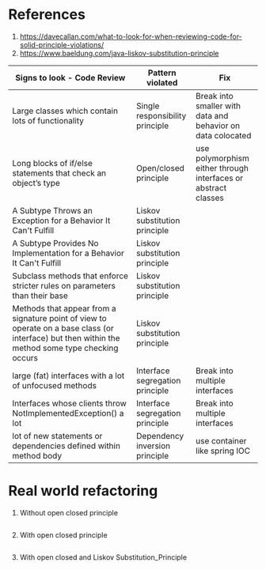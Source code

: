 # References
1. https://davecallan.com/what-to-look-for-when-reviewing-code-for-solid-principle-violations/
2. https://www.baeldung.com/java-liskov-substitution-principle


| Signs to look - Code Review  | Pattern violated | Fix
| --- | --- |--- |
| Large classes which contain lots of functionality | Single responsibility principle | Break into smaller with data and behavior on data colocated |
| Long blocks of if/else statements that check an object’s type | Open/closed principle  |  use polymorphism either through interfaces or abstract classes |
| A Subtype Throws an Exception for a Behavior It Can't Fulfill | Liskov substitution principle  |   |
| A Subtype Provides No Implementation for a Behavior It Can't Fulfill | Liskov substitution principle  |   |
Subclass methods that enforce stricter rules on parameters than their base| Liskov substitution principle  |   |
Methods that appear from a signature point of view to operate on a base class (or interface) but then within the method some type checking occurs| Liskov substitution principle  |   |
large (fat) interfaces with a lot of unfocused methods| Interface segregation principle  | Break into multiple interfaces  |
Interfaces whose clients throw NotImplementedException() a lot| Interface segregation principle  | Break into multiple interfaces  |
lot of new statements or dependencies defined within method body | Dependency inversion principle | use container like spring IOC  |

# Real world refactoring
1. Without open closed principle

![]()

2. With open closed principle

![]()

3. With open closed and Liskov Substitution_Principle
   
![]()



